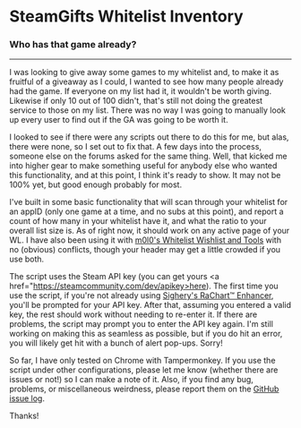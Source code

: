 # SteamGifts Whitelist Inventory
### Who has that game already?
---

I was looking to give away some games to my whitelist and, to make it as fruitful of a giveaway as I could, I wanted to see how many people already had the game. If everyone on my list had it, it wouldn't be worth giving. Likewise if only 10 out of 100 didn't, that's still not doing the greatest service to those on my list. There was no way I was going to manually look up every user to find out if the GA was going to be worth it.

I looked to see if there were any scripts out there to do this for me, but alas, there were none, so I set out to fix that. A few days into the process, someone else on the forums asked for the same thing. Well, that kicked me into higher gear to make something useful for anybody else who wanted this functionality, and at this point, I think it's ready to show. It may not be 100% yet, but good enough probably for most.

I've built in some basic functionality that will scan through your whitelist for an appID (only one game at a time, and no subs at this point), and report a count of how many in your whitelist have it, and what the ratio to your overall list size is. As of right now, it should work on any active page of your WL. I have also been using it with 
<a href="https://www.steamgifts.com/discussion/TSa4B/">m0l0's Whitelist Wishlist and Tools</a> with no (obvious) conflicts, though your header may get a little crowded if you use both.

The script uses the Steam API key (you can get yours <a href="https://steamcommunity.com/dev/apikey>here</a>). The first time you use the script, if you're not already using <a href="https://www.steamgifts.com/discussion/riOvr/">Sighery's RaChart™ Enhancer</a>, you'll be prompted for your API key. After that, assuming you entered a valid key, the rest should work without needing to re-enter it. If there are problems, the script may prompt you to enter the API key again. I'm still working on making this as seamless as possible, but if you do hit an error, you will likely get hit with a bunch of alert pop-ups. Sorry!

So far, I have only tested on Chrome with Tampermonkey. If you use the script under other configurations, please let me know (whether there are issues or not!) so I can make a note of it. Also, if you find any bug, problems, or miscellaneous weirdness, please report them on the <a href="https://github.com/Gaffi/SG-WL-Inventory/issues">GitHub issue log</a>.

Thanks!
